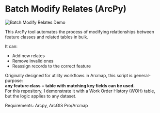 # Batch Modify Relates (ArcPy)
![Batch Modify Relates Demo](docs/demo_800.gif)

This ArcPy tool automates the process of modifying relationships between 
feature classes and related tables in bulk.  

It can:
- Add new relates
- Remove invalid ones
- Reassign records to the correct feature  

Originally designed for utility workflows in Arcmap, this script is general-purpose:  
**any feature class + table with matching key fields can be used.**  
For this repository, I demonstrate it with a Work Order History (WOH) table, 
but the logic applies to any dataset.

Requirements: Arcpy, ArcGIS Pro/Arcmap
